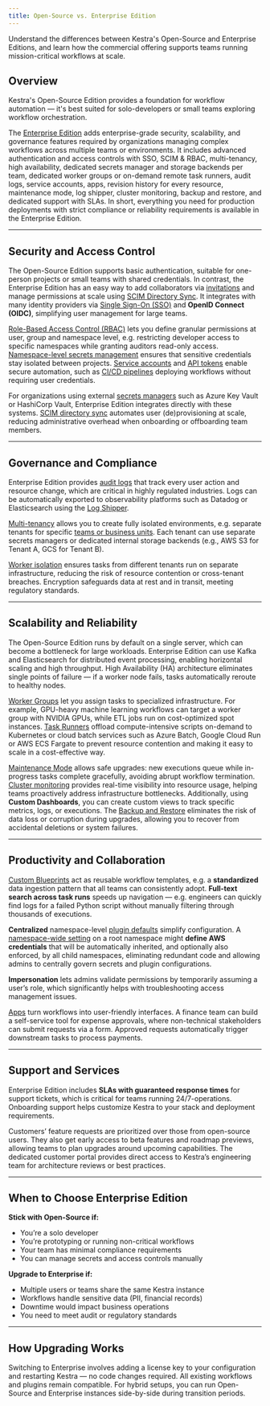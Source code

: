 ```yaml
---
title: Open-Source vs. Enterprise Edition
---
```


Understand the differences between Kestra's Open-Source and Enterprise Editions, and learn how the commercial offering supports teams running mission-critical workflows at scale.

## Overview

Kestra's Open-Source Edition provides a foundation for workflow automation — it's best suited for solo-developers or small teams exploring workflow orchestration.

The [Enterprise Edition](06.enterprise/index.md) adds enterprise-grade security, scalability, and governance features required by organizations managing complex workflows across multiple teams or environments. It includes advanced authentication and access controls with SSO, SCIM & RBAC, multi-tenancy, high availability, dedicated secrets manager and storage backends per team, dedicated worker groups or on-demand remote task runners, audit logs, service accounts, apps, revision history for every resource, maintenance mode, log shipper, cluster monitoring, backup and restore, and dedicated support with SLAs. In short, everything you need for production deployments with strict compliance or reliability requirements is available in the Enterprise Edition.

---

## Security and Access Control

The Open-Source Edition supports basic authentication, suitable for one-person projects or small teams with shared credentials. In contrast, the Enterprise Edition has an easy way to add collaborators via [invitations](06.enterprise/03.auth/invitations.md) and manage permissions at scale using [SCIM Directory Sync](06.enterprise/03.auth/scim/index.md). It integrates with many identity providers via [Single Sign-On (SSO)](06.enterprise/03.auth/sso/index.md) and **OpenID Connect (OIDC)**, simplifying user management for large teams.

[Role-Based Access Control (RBAC)](06.enterprise/03.auth/rbac.md) lets you define granular permissions at user, group and namespace level, e.g. restricting developer access to specific namespaces while granting auditors read-only access. [Namespace-level secrets management](06.enterprise/02.governance/secrets.md) ensures that sensitive credentials stay isolated between projects. [Service accounts](06.enterprise/03.auth/service-accounts.md) and [API tokens](06.enterprise/03.auth/api-tokens.md) enable secure automation, such as [CI/CD pipelines](version-control-cicd/index.md) deploying workflows without requiring user credentials.

For organizations using external [secrets managers](06.enterprise/02.governance/secrets-manager.md) such as Azure Key Vault or HashiCorp Vault, Enterprise Edition integrates directly with these systems. [SCIM directory sync](06.enterprise/03.auth/scim/index.md) automates user (de)provisioning at scale, reducing administrative overhead when onboarding or offboarding team members.

---

## Governance and Compliance

Enterprise Edition provides [audit logs](06.enterprise/02.governance/06.audit-logs.md) that track every user action and resource change, which are critical in highly regulated industries. Logs can be automatically exported to observability platforms such as Datadog or Elasticsearch using the [Log Shipper](06.enterprise/02.governance/logshipper.md).

[Multi-tenancy](06.enterprise/02.governance/tenants.md) allows you to create fully isolated environments, e.g. separate tenants for specific [teams or business units](14.best-practices/8.business-unit-separation.md). Each tenant can use separate secrets managers or dedicated internal storage backends (e.g., AWS S3 for Tenant A, GCS for Tenant B).

[Worker isolation](06.enterprise/04.scalability/worker-isolation.md) ensures tasks from different tenants run on separate infrastructure, reducing the risk of resource contention or cross-tenant breaches. Encryption safeguards data at rest and in transit, meeting regulatory standards.

---

## Scalability and Reliability

The Open-Source Edition runs by default on a single server, which can become a bottleneck for large workloads. Enterprise Edition can use Kafka and Elasticsearch for distributed event processing, enabling horizontal scaling and high throughput. High Availability (HA) architecture eliminates single points of failure — if a worker node fails, tasks automatically reroute to healthy nodes.

[Worker Groups](06.enterprise/04.scalability/worker-group.md) let you assign tasks to specialized infrastructure. For example, GPU-heavy machine learning workflows can target a worker group with NVIDIA GPUs, while ETL jobs run on cost-optimized spot instances. [Task Runners](06.enterprise/04.scalability/task-runners.md) offload compute-intensive scripts on-demand to Kubernetes or cloud batch services such as Azure Batch, Google Cloud Run or AWS ECS Fargate to prevent resource contention and making it easy to scale in a cost-effective way.

[Maintenance Mode](06.enterprise/05.instance/maintenance-mode.md) allows safe upgrades: new executions queue while in-progress tasks complete gracefully, avoiding abrupt workflow termination. [Cluster monitoring](06.enterprise/05.instance/index.md) provides real-time visibility into resource usage, helping teams proactively address infrastructure bottlenecks. Additionally, using **Custom Dashboards**, you can create custom views to track specific metrics, logs, or executions. The [Backup and Restore](09.administrator-guide/backup-and-restore.md) eliminates the risk of data loss or corruption during upgrades, allowing you to recover from accidental deletions or system failures.

---

## Productivity and Collaboration

[Custom Blueprints](06.enterprise/02.governance/custom-blueprints.md) act as reusable workflow templates, e.g. a **standardized** data ingestion pattern that all teams can consistently adopt. **Full-text search across task runs** speeds up navigation — e.g. engineers can quickly find logs for a failed Python script without manually filtering through thousands of executions.

**Centralized** namespace-level [plugin defaults](06.enterprise/02.governance/07.namespace-management.md) simplify configuration. A [namespace-wide setting](06.enterprise/02.governance/07.namespace-management.md) on a root namespace might **define AWS credentials** that will be automatically inherited, and optionally also enforced, by all child namespaces, eliminating redundant code and allowing admins to centrally govern secrets and plugin configurations.

**Impersonation** lets admins validate permissions by temporarily assuming a user’s role, which significantly helps with troubleshooting access management issues.

[Apps](06.enterprise/04.scalability/apps.md) turn workflows into user-friendly interfaces. A finance team can build a self-service tool for expense approvals, where non-technical stakeholders can submit requests via a form. Approved requests automatically trigger downstream tasks to process payments.

---

## Support and Services

Enterprise Edition includes **SLAs with guaranteed response times** for support tickets, which is critical for teams running 24/7-operations. Onboarding support helps customize Kestra to your stack and deployment requirements.

Customers’ feature requests are prioritized over those from open-source users. They also get early access to beta features and roadmap previews, allowing teams to plan upgrades around upcoming capabilities. The dedicated customer portal provides direct access to Kestra’s engineering team for architecture reviews or best practices.

---

## When to Choose Enterprise Edition

**Stick with Open-Source if:**
- You’re a solo developer
- You’re prototyping or running non-critical workflows
- Your team has minimal compliance requirements
- You can manage secrets and access controls manually

**Upgrade to Enterprise if:**
- Multiple users or teams share the same Kestra instance
- Workflows handle sensitive data (PII, financial records)
- Downtime would impact business operations
- You need to meet audit or regulatory standards

---

## How Upgrading Works

Switching to Enterprise involves adding a license key to your configuration and restarting Kestra — no code changes required. All existing workflows and plugins remain compatible. For hybrid setups, you can run Open-Source and Enterprise instances side-by-side during transition periods.
